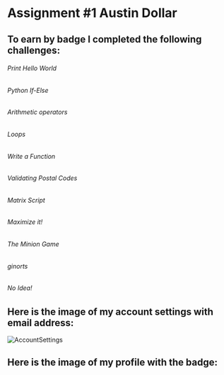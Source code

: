 # Assignment #1 Austin Dollar

## To earn by badge I completed the following challenges:

###### Print Hello World 
###### Python If-Else
###### Arithmetic operators
###### Loops
###### Write a Function
###### Validating Postal Codes
###### Matrix Script
###### Maximize it!
###### The Minion Game
###### ginorts
###### No Idea!




## Here is the image of my account settings with email address:


![AccountSettings](https://github.com/CSUChico-CINS465/CINS465-F20-Austin-Dollar/blob/master/Assignnment1/AccountSettings.png)


## Here is the image of my profile with the badge:






